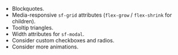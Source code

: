 * Blockquotes.
* Media-responsive `sf-grid` attributes (`flex-grow` / `flex-shrink` for children).
* Tooltip triangles.
* Width attributes for `sf-modal`.
* Consider custom checkboxes and radios.
* Consider more animations.
